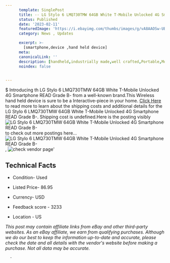 ```yaml
---
      template: SinglePost
      title: -- LG Stylo 6 LMQ730TMW 64GB White T-Mobile Unlocked 4G Smartphone READ Grade B-
      status: Published
      date: '2023-02-11'
      featuredImage: 'https://i.ebayimg.com/thumbs/images/g/vA8AAOSw-UBjP43-/s-l225.jpg'
      category: News , Updates

      excerpt: >-
        [smartphone,device ,hand held device]
      meta:
      canonicalLink: ''
      description: [handheld,industrially made,well crafted,Portable,Mobile,Compact,Convenient,Lightweight,Maneuverable,Man-portable,Miniature,Carriable,Hand-held,Light,Holdable,Transportable,Mobile device,Pocket-sized,On-the-go,Wireless,Cordless,Compact size,Convenient size, smartphone,device ,hand held device]
      noindex: false
      

---
```

$
      Introducing th LG Stylo 6 LMQ730TMW 64GB White T-Mobile Unlocked 4G Smartphone READ Grade B- from a well-known brand.This Wireless hand held device is sure to be a Interactive-piece in your home. [Click Here](https://www.ebay.com/itm/185695755176?hash=item2b3c545ba8%3Ag%3AvA8AAOSw-UBjP43-&mkevt=1&mkcid=1&mkrid=711-53200-19255-0&campid=%253CePNCampaignId%253E&customid=%253CreferenceId%253E&toolid=10049) to read more to learn about the shipping costs and additional details for the LG Stylo 6 LMQ730TMW 64GB White T-Mobile Unlocked 4G Smartphone READ Grade B-. Shipping cost is undefined.Here is the posting visibly ![LG Stylo 6 LMQ730TMW 64GB White T-Mobile Unlocked 4G Smartphone READ Grade B-](https://i.ebayimg.com/thumbs/images/g/vA8AAOSw-UBjP43-/s-l225.jpg) to check out more postings here... ![LG Stylo 6 LMQ730TMW 64GB White T-Mobile Unlocked 4G Smartphone READ Grade B-](https://i.ebayimg.com/images/g/vA8AAOSw-UBjP43-/s-l640.jpg), ![check vendor page](https://origin-galleryplus.ebayimg.com/ws/web/185695755176_2_0_1/225x225.jpg,https://origin-galleryplus.ebayimg.com/ws/web/185695755176_3_0_1/225x225.jpg)'

      

 ## Technical Facts 



     
      

 - Condition- Used 


      

 - Listed Price- 86.95 


      

 - Currency- USD 


      

 - Feedback score - 3233 


      

 - Location - US 


      
      

 *_This post may contain affiliate links from eBay and other third-party websites. As an eBay affiliate, we earn from qualifying purchases. Although we do our best to keep the information up-to-date and accurate, please check the date and all details with the vendor's website before making a purchase. Not all data may be accurate._*




      -
